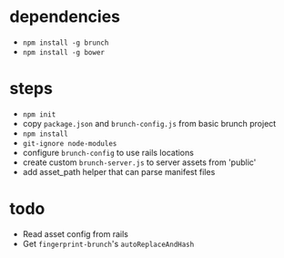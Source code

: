 # dependencies

* `npm install -g brunch`
* `npm install -g bower`

# steps

* `npm init`
* copy `package.json` and `brunch-config.js` from basic brunch project
* `npm install`
* `git-ignore node-modules`
* configure `brunch-config` to use rails locations
* create custom `brunch-server.js` to server assets from 'public'
* add asset_path helper that can parse manifest files

# todo

* Read asset config from rails
* Get `fingerprint-brunch`'s `autoReplaceAndHash`
